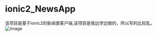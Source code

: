 # ionic2_NewsApp
该项目是基于ionic2的新闻类客户端,该项目是我边学边做的，所以写的比较乱。
 ![image](https://github.com/chenwenpeng/ionic2_NewsApp/images/1.jpg)
